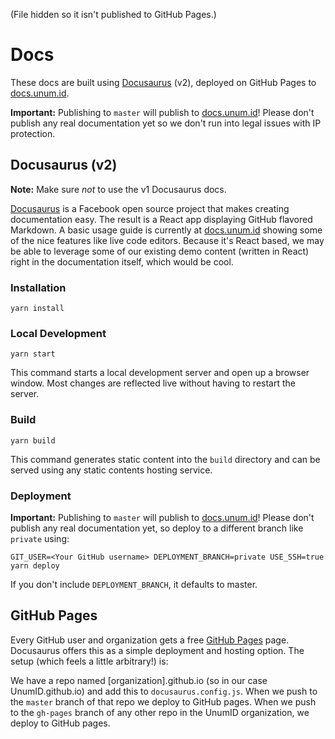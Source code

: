 (File hidden so it isn't published to GitHub Pages.)

# Docs

These docs are built using [Docusaurus](https://v2.docusaurus.io/docs/) (v2), deployed on GitHub Pages to [docs.unum.id](https://docs.unum.id/).

**Important:** Publishing to `master` will publish to [docs.unum.id](https://docs.unum.id/)! Please don't publish any real documentation yet so we don't run into legal issues with IP protection.

## Docusaurus (v2)

**Note:** Make sure _not_ to use the v1 Docusaurus docs.

[Docusaurus](https://v2.docusaurus.io/docs/) is a Facebook open source project that makes creating documentation easy. The result is a React app displaying GitHub flavored Markdown. A basic usage guide is currently at [docs.unum.id](https://docs.unum.id/) showing some of the nice features like live code editors. Because it's React based, we may be able to leverage some of our existing demo content (written in React) right in the documentation itself, which would be cool.

### Installation

```console
yarn install
```

### Local Development

```console
yarn start
```

This command starts a local development server and open up a browser window. Most changes are reflected live without having to restart the server.

### Build

```console
yarn build
```

This command generates static content into the `build` directory and can be served using any static contents hosting service.

### Deployment

**Important:** Publishing to `master` will publish to [docs.unum.id](https://docs.unum.id/)! Please don't publish any real documentation yet, so deploy to a different branch like `private` using:

```console
GIT_USER=<Your GitHub username> DEPLOYMENT_BRANCH=private USE_SSH=true yarn deploy
```

If you don't include `DEPLOYMENT_BRANCH`, it defaults to master.

## GitHub Pages

Every GitHub user and organization gets a free [GitHub Pages](https://pages.github.com/) page. Docusaurus offers this as a simple deployment and hosting option. The setup (which feels a little arbitrary!) is:

We have a repo named [organization].github.io (so in our case UnumID.github.io) and add this to `docusaurus.config.js`.
When we push to the `master` branch of that repo we deploy to GitHub pages.
When we push to the `gh-pages` branch of any other repo in the UnumID organization, we deploy to GitHub pages.

